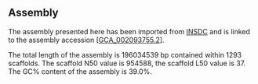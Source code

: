 **Assembly**
--------

The assembly presented here has been imported from [INSDC](http://www.insdc.org) and is linked to the assembly accession [[GCA\_002093755.2](http://www.ebi.ac.uk/ena/data/view/GCA_002093755.2)].

The total length of the assembly is 196034539 bp contained within 1293 scaffolds.
The scaffold N50 value is 954588, the scaffold L50 value is 37.
The GC% content of the assembly is 39.0%.
